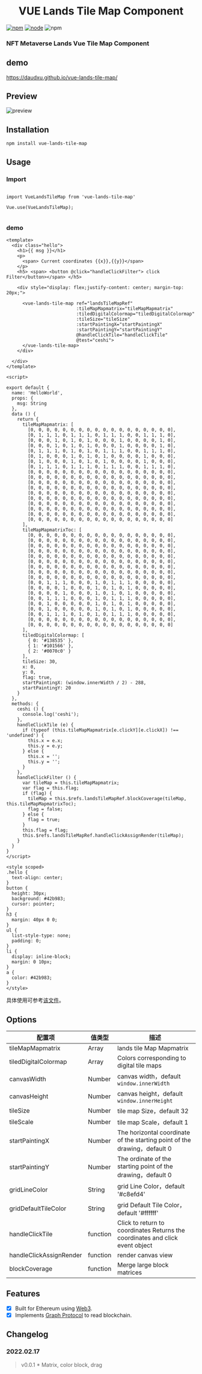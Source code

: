 <h1 align="center">
   VUE Lands Tile Map Component
</h1>

[![npm][npm]][npm-url]
[![node][node]][node-url]
![npm](https://img.shields.io/npm/dt/vue-lands-tile-map?label=NPM%20downloads)


### NFT Metaverse Lands Vue Tile Map Component

## demo
https://daudxu.github.io/vue-lands-tile-map/

## Preview

![preview](./images/preview.png)

## Installation

```
npm install vue-lands-tile-map
```
## Usage

### Import

```

import VueLandsTileMap from 'vue-lands-tile-map'

Vue.use(VueLandsTileMap);


```

### demo

```
<template>
  <div class="hello">
    <h1>{{ msg }}</h1>
    <p>
      <span> Current coordinates {{x}},{{y}}</span>
    </p>
    <h5> <span> <button @click="handleClickFilter"> click Filter</button></span> </h5>

    <div style="display: flex;justify-content: center; margin-top: 20px;">

      <vue-lands-tile-map ref="landsTileMapRef"
                          :tileMapMapmatrix="tileMapMapmatrix"
                          :tiledDigitalColormap="tiledDigitalColormap"
                          :tileSize="tileSize"
                          :startPaintingX="startPaintingX"
                          :startPaintingY="startPaintingY"
                          @handleClickTile="handleClickTile"
                          @test="ceshi">
      </vue-lands-tile-map>
    </div>

  </div>
</template>

<script>

export default {
  name: 'HelloWorld',
  props: {
    msg: String
  },
  data () {
    return {
      tileMapMapmatrix: [
        [0, 0, 0, 0, 0, 0, 0, 0, 0, 0, 0, 0, 0, 0, 0, 0, 0, 0],
        [0, 1, 1, 1, 0, 1, 1, 1, 0, 1, 1, 1, 0, 0, 1, 1, 1, 0],
        [0, 0, 0, 1, 0, 1, 0, 1, 0, 0, 0, 1, 0, 0, 0, 0, 1, 0],
        [0, 0, 0, 1, 0, 1, 0, 1, 0, 0, 0, 1, 0, 0, 0, 0, 1, 0],
        [0, 1, 1, 1, 0, 1, 0, 1, 0, 1, 1, 1, 0, 0, 1, 1, 1, 0],
        [0, 1, 0, 0, 0, 1, 0, 1, 0, 1, 0, 0, 0, 0, 1, 0, 0, 0],
        [0, 1, 0, 0, 0, 1, 0, 1, 0, 1, 0, 0, 0, 0, 1, 0, 0, 0],
        [0, 1, 1, 1, 0, 1, 1, 1, 0, 1, 1, 1, 0, 0, 1, 1, 1, 0],
        [0, 0, 0, 0, 0, 0, 0, 0, 0, 0, 0, 0, 0, 0, 0, 0, 0, 0],
        [0, 0, 0, 0, 0, 0, 0, 0, 0, 0, 0, 0, 0, 0, 0, 0, 0, 0],
        [0, 0, 0, 0, 0, 0, 0, 0, 0, 0, 0, 0, 0, 0, 0, 0, 0, 0],
        [0, 0, 0, 0, 0, 0, 0, 0, 0, 0, 0, 0, 0, 0, 0, 0, 0, 0],
        [0, 0, 0, 0, 0, 0, 0, 0, 0, 0, 0, 0, 0, 0, 0, 0, 0, 0],
        [0, 0, 0, 0, 0, 0, 0, 0, 0, 0, 0, 0, 0, 0, 0, 0, 0, 0],
        [0, 0, 0, 0, 0, 0, 0, 0, 0, 0, 0, 0, 0, 0, 0, 0, 0, 0],
        [0, 0, 0, 0, 0, 0, 0, 0, 0, 0, 0, 0, 0, 0, 0, 0, 0, 0],
        [0, 0, 0, 0, 0, 0, 0, 0, 0, 0, 0, 0, 0, 0, 0, 0, 0, 0],
        [0, 0, 0, 0, 0, 0, 0, 0, 0, 0, 0, 0, 0, 0, 0, 0, 0, 0]
      ],
      tileMapMapmatrixToc: [
        [0, 0, 0, 0, 0, 0, 0, 0, 0, 0, 0, 0, 0, 0, 0, 0, 0, 0],
        [0, 0, 0, 0, 0, 0, 0, 0, 0, 0, 0, 0, 0, 0, 0, 0, 0, 0],
        [0, 0, 0, 0, 0, 0, 0, 0, 0, 0, 0, 0, 0, 0, 0, 0, 0, 0],
        [0, 0, 0, 0, 0, 0, 0, 0, 0, 0, 0, 0, 0, 0, 0, 0, 0, 0],
        [0, 0, 0, 0, 0, 0, 0, 0, 0, 0, 0, 0, 0, 0, 0, 0, 0, 0],
        [0, 0, 0, 0, 0, 0, 0, 0, 0, 0, 0, 0, 0, 0, 0, 0, 0, 0],
        [0, 0, 0, 0, 0, 0, 0, 0, 0, 0, 0, 0, 0, 0, 0, 0, 0, 0],
        [0, 0, 0, 0, 0, 0, 0, 0, 0, 0, 0, 0, 0, 0, 0, 0, 0, 0],
        [0, 0, 0, 0, 0, 0, 0, 0, 0, 0, 0, 0, 0, 0, 0, 0, 0, 0],
        [0, 0, 1, 1, 1, 0, 0, 0, 1, 0, 1, 1, 1, 0, 0, 0, 0, 0],
        [0, 0, 0, 0, 1, 0, 0, 0, 1, 0, 1, 0, 1, 0, 0, 0, 0, 0],
        [0, 0, 0, 0, 1, 0, 0, 0, 1, 0, 1, 0, 1, 0, 0, 0, 0, 0],
        [0, 0, 1, 1, 1, 0, 0, 0, 1, 0, 1, 1, 1, 0, 0, 0, 0, 0],
        [0, 0, 1, 0, 0, 0, 0, 0, 1, 0, 1, 0, 1, 0, 0, 0, 0, 0],
        [0, 0, 1, 0, 0, 0, 0, 0, 1, 0, 1, 0, 1, 0, 0, 0, 0, 0],
        [0, 0, 1, 1, 1, 0, 1, 0, 1, 0, 1, 1, 1, 0, 0, 0, 0, 0],
        [0, 0, 0, 0, 0, 0, 0, 0, 0, 0, 0, 0, 0, 0, 0, 0, 0, 0],
        [0, 0, 0, 0, 0, 0, 0, 0, 0, 0, 0, 0, 0, 0, 0, 0, 0, 0]
      ],
      tiledDigitalColormap: [
        { 0: '#138535' },
        { 1: '#101566' },
        { 2: '#0070c0' }
      ],
      tileSize: 30,
      x: 0,
      y: 0,
      flag: true,
      startPaintingX: (window.innerWidth / 2) - 288,
      startPaintingY: 20
    }
  },
  methods: {
    ceshi () {
      console.log('ceshi');
    },
    handleClickTile (e) {
      if (typeof (this.tileMapMapmatrix[e.clickY][e.clickX]) !== 'undefined') {
        this.x = e.x;
        this.y = e.y;
      } else {
        this.x = '';
        this.y = '';
      }
    },
    handleClickFilter () {
      var tileMap = this.tileMapMapmatrix;
      var flag = this.flag;
      if (flag) {
        tileMap = this.$refs.landsTileMapRef.blockCoverage(tileMap, this.tileMapMapmatrixToc);
        flag = false;
      } else {
        flag = true;
      }
      this.flag = flag;
      this.$refs.landsTileMapRef.handleClickAssignRender(tileMap);
    }
  }
}
</script>

<style scoped>
.hello {
  text-align: center;
}
button {
  height: 30px;
  background: #42b983;
  cursor: pointer;
}
h3 {
  margin: 40px 0 0;
}
ul {
  list-style-type: none;
  padding: 0;
}
li {
  display: inline-block;
  margin: 0 10px;
}
a {
  color: #42b983;
}
</style>

```

具体使用可参考[该文件](../../examples/landsTileMap.vue)。

## Options

| 配置项                  | 值类型   | 描述                                                                          |
| ----------------------- | -------- | ----------------------------------------------------------------------------- |
| tileMapMapmatrix        | Array    | lands tile Map Mapmatrix                                                      |
| tiledDigitalColormap    | Array    | Colors corresponding to digital tile maps                                     |
| canvasWidth             | Number   | canvas width，default `window.innerWidth`                                     |
| canvasHeight            | Number   | canvas height，default `window.innerHeight`                                   |
| tileSize                | Number   | tile map Size，default 32                                                     |
| tileScale               | Number   | tile map Scale，default 1                                                     |
| startPaintingX          | Number   | The horizontal coordinate of the starting point of the drawing，default 0     |
| startPaintingY          | Number   | The ordinate of the starting point of the drawing，default 0                  |
| gridLineColor           | String   | grid Line Color，default '#c8efd4'                                            |
| gridDefaultTileColor    | String   | grid Default Tile Color，default '#ffffff'                                    |
| handleClickTile         | function | Click to return to coordinates Returns the coordinates and click event object |
| handleClickAssignRender | function | render canvas view                                                            |
| blockCoverage           | function | Merge large block matrices                                                    |

## Features

  - [X] Built for Ethereum using [Web3](https://github.com/ethereum/web3.js/).
  - [X] Implements [Graph Protocol](https://github.com/graphprotocol) to read blockchain.
## Changelog

### 2022.02.17

> v0.0.1 \* Matrix, color block, drag

[npm]: https://img.shields.io/npm/v/postcss-load-config.svg
[npm-url]: https://npmjs.com/package/postcss-load-config
[node]: https://img.shields.io/node/v/postcss-load-plugins.svg
[node-url]: https://nodejs.org/

